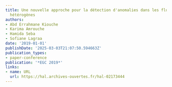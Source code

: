 ```yaml
---
title: Une nouvelle approche pour la détection d'anomalies dans les flux de graphes
  hétérogènes
authors:
- Abd Errahmane Kiouche
- Karima Amrouche
- Hamida Seba
- Sofiane Lagraa
date: '2019-01-01'
publishDate: '2025-03-03T21:07:50.594663Z'
publication_types:
- paper-conference
publication: '*EGC 2019*'
links:
- name: URL
  url: https://hal.archives-ouvertes.fr/hal-02173444
---
```


